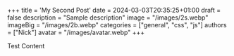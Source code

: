 +++
title = 'My Second Post'
date = 2024-03-03T20:35:25+01:00
draft = false
description = "Sample description"
image = "/images/2s.webp"
imageBig = "/images/2b.webp"
categories = ["general", "css", "js"]
authors = ["Nick"]
avatar = "/images/avatar.webp"
+++

Test Content